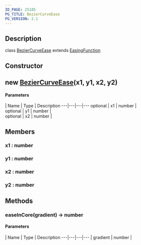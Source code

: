 ```yaml
---
ID_PAGE: 25185
PG_TITLE: BezierCurveEase
PG_VERSION: 2.1
---
```

## Description

class [BezierCurveEase](/classes/3.0/BezierCurveEase) extends [EasingFunction](/classes/3.0/EasingFunction)



## Constructor

## new [BezierCurveEase](/classes/3.0/BezierCurveEase)(x1, y1, x2, y2)



#### Parameters
 | Name | Type | Description
---|---|---|---
optional | x1 | number |      
optional | y1 | number |      
optional | x2 | number |      
## Members

### x1 : number



### y1 : number



### x2 : number



### y2 : number



## Methods

### easeInCore(gradient) &rarr; number



#### Parameters
 | Name | Type | Description
---|---|---|---
 | gradient | number |      

